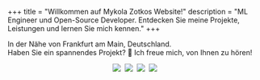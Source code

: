 +++
title = "Willkommen auf Mykola Zotkos Website!"
description = "ML Engineer und Open-Source Developer. Entdecken Sie meine Projekte, Leistungen und lernen Sie mich kennen."
+++

In der Nähe von Frankfurt am Main, Deutschland.  
Haben Sie ein spannendes Projekt? :rocket: Ich freue mich, von Ihnen zu hören!

<!-- markdownlint-disable MD013 MD033 MD045 -->
<p align="center" style="display: flex; justify-content: center; gap: 8px;">
<a href="https://stackoverflow.com/users/8973620/mykola-zotko">
<img class="nozoom" src="https://img.shields.io/stackexchange/stackoverflow/r/8973620?logo=stackoverflow&logoColor=white"></a>
<a href="https://github.com/zotko"><img class="nozoom" src="https://img.shields.io/github/stars/zotko"></a>
<a href="https://stackoverflow.com/search?q=user:8973620+[python]">
<img class="nozoom" src="https://img.shields.io/badge/python-gold-FFD700?logo=stackoverflow&logoColor=white"></a>
<a href="/en/about/#amazon-web-services">
<img class="nozoom" src="https://img.shields.io/badge/AWS-certified-%23FF9900?logo=amazonwebservices">
</p>
<!-- markdownlint-enable MD013 MD033 MD045 -->

